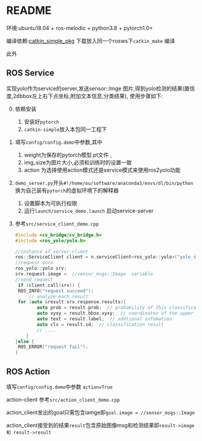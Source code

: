 # README

环境:ubuntu18.04 + ros-melodic + python3.8 + pytorch1.0+

编译依赖:[catkin_simple_pkg](https://github.com/catkin/catkin_simple) 下载放入同一个rosws下`catkin_make` 编译

此外

## ROS Service

实现yolo作为service的server,发送sensor::Imge 图片,得到yolo检测的结果(置信度,2dbbox左上右下点坐标,附加文本信息,分类结果),	使用步骤如下:

0. 依赖安装
   1. 安装好`pytorch`
   2. `catkin-simple`放入本包同一工程下

1. 填写`config/config.demo`中参数,其中

   1. weight为保存的pytorch模型.pt文件 ,
   2.  img_size为图片大小,必须和训练时的设置一致
   3. action 为选择使用action模式还是service模式来使用ros2yolo功能

2. `demo_server.py`开头`#!/home/ou/software/anaconda3/envs/dl/bin/python`换为自己装有`pytorch`的虚拟环境下的解释器

   1. 设置脚本为可执行权限
   2. 运行`launch/service_demo.launch` 启动service-server

3. 参考`src/service_client_demo.cpp`

   ```c++
   #include <cv_bridge/cv_bridge.h>
   #include <ros_yolo/yolo.h>
   
   //instance of server-client
   ros::ServiceClient client = n.serviceClient<ros_yolo::yolo>("yolo_service");
   //request once
   ros_yolo::yolo srv;
   srv.request.image =  //sensor_msgs::Image  variable
   //send request
    if (client.call(srv)) {
   	ROS_INFO("request succeed");
        // analyze each result
   	for (auto &result:srv.response.results){
           auto prob = result.prob;  // probability of this classification
           auto xyxy = result.bbox.xyxy;  // coordinates of the upper left corner and the lower right corner
           auto text = result.label;  // addtional infomation 
           auto cls = result.id;  // classification result 
           // ....
       }
   }else {
   	ROS_ERROR("request fail");
   }
   ```





## ROS Action

填写`config/config.demo`中参数 `action=True`

action-client 参考`src/action_client_demo.cpp`

action_client发出的goal只需包含iamge即`goal.image = //sensor_msgs::Image`

action_client接受到的结果`result`包含原始图像msg和检测结果即`result->image 和 result->result `